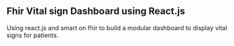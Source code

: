 ## Fhir Vital sign Dashboard using React.js
Using react.js and smart on fhir to build a modular dashboard to display
vital signs for patients. 
